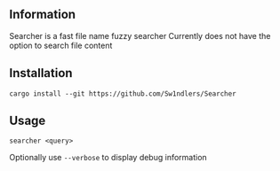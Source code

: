 ## Information
Searcher is a fast file name fuzzy searcher
Currently does not have the option to search file content

## Installation

```
cargo install --git https://github.com/Sw1ndlers/Searcher
```

## Usage

```
searcher <query>
```
Optionally use `--verbose` to display debug information
